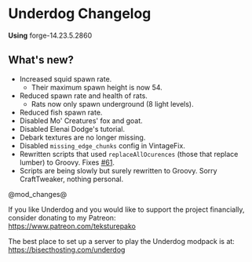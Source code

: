 # Underdog Changelog

**Using** forge-14.23.5.2860

## What's new?

- Increased squid spawn rate.
  - Their maximum spawn height is now 54.
- Reduced spawn rate and health of rats.
  - Rats now only spawn underground (8 light levels).
- Reduced fish spawn rate.
- Disabled Mo' Creatures' fox and goat.
- Disabled Elenai Dodge's tutorial.
- Debark textures are no longer missing.
- Disabled `missing_edge_chunks` config in VintageFix.
- Rewritten scripts that used `replaceAllOcurences` (those that replace lumber) to Groovy. Fixes [#61](https://github.com/juraj-hrivnak/Underdog/issues/61).
- Scripts are being slowly but surely rewritten to Groovy. Sorry CraftTweaker, nothing personal.

@mod_changes@

If you like Underdog and you would like to support the project financially, consider donating to my Patreon: \
<https://www.patreon.com/teksturepako>

The best place to set up a server to play the Underdog modpack is at: \
<https://bisecthosting.com/underdog>
